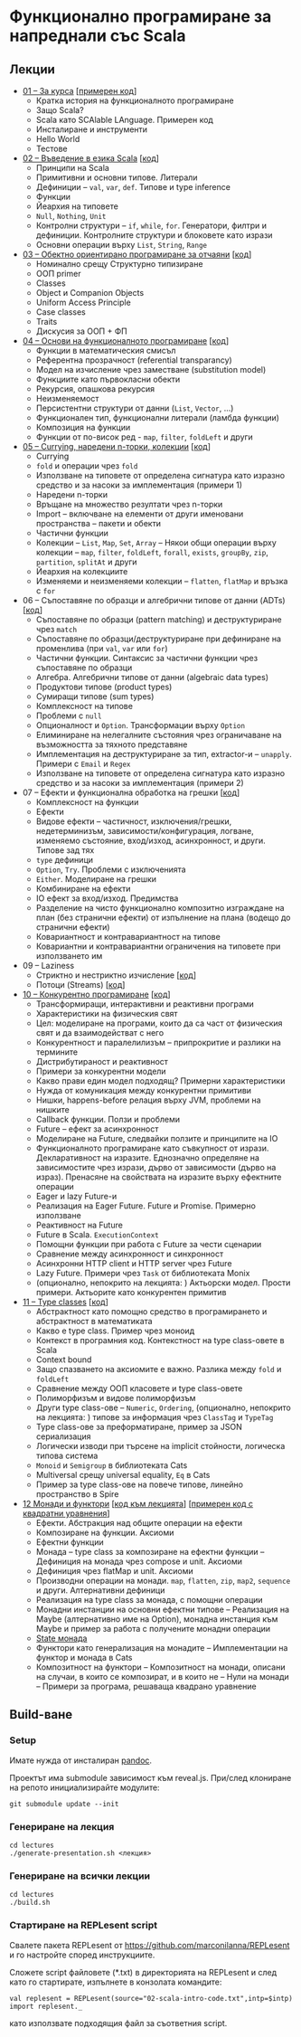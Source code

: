 # Функционално програмиране за напреднали със Scala

## Лекции

* [01 – За курса](https://scala-fmi.github.io/scala-fmi-2019/lectures/01-intro.html) \[[примерен код](lectures/examples/01-intro)\]
  - Кратка история на функционалното програмиране
  - Защо Scala?
  - Scala като SCAlable LAnguage. Примерен код
  - Инсталиране и инструменти
  - Hello World
  - Тестове
* [02 – Въведение в езика Scala](https://scala-fmi.github.io/scala-fmi-2019/lectures/02-scala-intro.html) \[[код](lectures/02-scala-intro-code.txt)\]
  - Принципи на Scala
  - Примитивни и основни типове. Литерали
  - Дефиниции – `val`, `var`, `def`. Типове и type inference
  - Функции
  - Йеархия на типовете
  - `Null`, `Nothing`, `Unit`
  - Контролни структури – `if`, `while`, `for`. Генератори, филтри и дефиниции. Контролните структури и блоковете като изрази
  - Основни операции върху `List`, `String`, `Range`
* [03 – Обектно ориентирано програмиране за отчаяни](https://scala-fmi.github.io/scala-fmi-2019/lectures/03-oop.html) \[[код](lectures/examples/03-oop/)\]
  - Номинално срещу Структурно типизиране
  - ООП primer
  - Classes
  - Object и Companion Objects
  - Uniform Access Principle
  - Case classes
  - Traits
  - Дискусия за ООП + ФП
* [04 – Основи на функционалното програмиране](https://scala-fmi.github.io/scala-fmi-2019/lectures/04-functional-programming-basics.html) \[[код](lectures/04-functional-programming-basics-code.txt)\]
  - Функции в математическия смисъл
  - Референтна прозрачност (referential transparancy)
  - Модел на изчисление чрез заместване (substitution model)
  - Функциите като първокласни обекти
  - Рекурсия, опашкова рекурсия
  - Неизменяемост
  - Персистентни структури от данни (`List`, `Vector`, ...)
  - Функционален тип, функционални литерали (ламбда функции)
  - Композиция на функции
  - Функции от по-висок ред - `map`, `filter`, `foldLeft` и други
* [05 – Currying, наредени n-торки, колекции](https://scala-fmi.github.io/scala-fmi-2019/lectures/05-currying-tuples-collections.html) \[[код](lectures/05-currying-tuples-collections.txt)\]
  - Currying
  - `fold` и операции чрез `fold`
  - Използване на типовете от определена сигнатура като изразно средство и за насоки за имплементация (примери 1)
  - Наредени n-торки
  - Връщане на множество резултати чрез n-торки
  - Import – включване на елементи от други именовани пространства – пакети и обекти
  - Частични функции
  - Колекции – `List`, `Map`, `Set`, `Array`
  – Някои общи операции върху колекции – `map`, `filter`, `foldLeft`, `forall`, `exists`, `groupBy`, `zip`, `partition`, `splitAt` и други 
  - Йеархия на колекциите
  - Изменяеми и неизменяеми колекции
  – `flatten`, `flatMap` и връзка с `for`
* 06 – Съпоставяне по образци и алгебрични типове от данни (ADTs) \[[код](lectures/06-pattern-matching-and-adts.txt)\]
  - Съпоставяне по образци (pattern matching) и деструктуриране чрез `match`
  - Съпоставяне по образци/деструктуриране при дефиниране на променлива (при `val`, `var` или `for`)
  - Частични функции. Синтаксис за частични функции чрез съпоставяне по образци
  - Алгебра. Алгебрични типове от данни (algebraic data types)
  - Продуктови типове (product types)
  - Сумиращи типове (sum types)
  - Комплексност на типове
  - Проблеми с `null`
  - Опционалност и `Option`. Трансформации върху `Option`
  - Елиминиране на нелегалните състояния чрез ограничаване на възможността за тяхното представяне
  - Имплементация на деструктуриране за тип, extractor-и – `unapply`. Примери с `Email` и `Regex`
  - Използване на типовете от определена сигнатура като изразно средство и за насоки за имплементация (примери 2)
* 07 – Ефекти и функционална обработка на грешки \[[код](lectures/07-effects-and-functional-error-handling.txt)\]
  - Комплексност на функции
  - Ефекти
  - Видове ефекти – частичност, изключения/грешки, недетерминизъм, зависимости/конфигурация, логване, изменяемо състояние, вход/изход, асинхронност, и други. Типове зад тях
  - `type` дефиници
  - `Option`, `Try`. Проблеми с изключенията
  - `Either`. Моделиране на грешки
  - Комбиниране на ефекти
  - IO ефект за вход/изход. Предимства
  - Разделение на чисто функционално композитно изграждане на план (без странични ефекти) от изпълнение на плана (водещо до странични ефекти)
  - Ковариантност и контравариантност на типове
  - Ковариантни и контравариантни ограничения на типовете при използването им
* 09 – Laziness
  - Стриктно и нестриктно изчисление \[[код](lectures/09-LazyEval.txt)\]
  - Потоци (Streams) \[[код](lectures/09-Streems.txt)\]
* [10 – Конкурентно програмиране](https://scala-fmi.github.io/scala-fmi-2019/lectures/10-concurrency.html) \[[код](lectures/examples/10-concurrency)\]
  - Трансформиращи, интерактивни и реактивни програми
  - Характеристики на физическия свят
  - Цел: моделиране на програми, които да са част от физическия свят и да взаимодействат с него
  - Конкурентност и паралелилизъм – припрокритие и разлики на термините
  - Дистрибутираност и реактивност
  - Примери за конкурентни модели
  - Какво прави един модел подходящ? Примерни характеристики
  - Нужда от комуникация между конкурентни примитиви
  - Нишки, happens-before релация върху JVM, проблеми на нишките
  - Callback функции. Ползи и проблеми
  - Future – ефект за асинхронност
  - Моделиране на Future, следвайки ползите и принципите на IO
  - Функционалното програмиране като съвкупност от изрази. Декларативност на изразите. Еднозначно определяне на зависимостите чрез изрази, дърво от зависимости (дърво на израз). Пренасяне на свойствата на изразите върху ефектните операции
  - Eager и lazy Future-и
  - Реализация на Eager Future. Future и Promise. Примерно използване
  - Реактивност на Future
  - Future в Scala. `ExecutionContext`
  - Помощни функции при работа с Future за чести сценарии
  - Сравнение между асинхронност и синхронност
  - Асинхронни HTTP client и HTTP server чрез Future
  - Lazy Future. Примери чрез `Task` от библиотеката Monix
  - (опционално, непокрито на лекцията: ) Актьорски модел. Прости примери. Актьорите като конкурентен примитив
* [11 – Type classes](https://scala-fmi.github.io/scala-fmi-2019/lectures/11-type-classes.html) \[[код](lectures/examples/11-type-classes)\]
  - Абстрактност като помощно средство в програмирането и абстрактност в математиката
  - Какво е type class. Пример чрез моноид
  - Контекст в програмния код. Контекстност на type class-овете в Scala
  - Context bound
  - Защо спазването на аксиомите е важно. Разлика между `fold` и `foldLeft`
  - Сравнение между ООП класовете и type class-овете
  - Полиморфизъм и видове полиморфизъм
  - Други type class-ове – `Numeric`, `Ordering`, (опционално, непокрито на лекцията: ) типове за информация чрез `ClassTag` и `TypeTag` 
  - Type class-ове за преформатиране, пример за JSON сериализация
  - Логически изводи при търсене на implicit стойности, логическа типова система
  - `Monoid` и `Semigroup` в библиотеката Cats
  - Multiversal срещу universal equality, `Eq` в Cats
  - Пример за type class-ове на повече типове, линейно пространство в Spire
* [12 Монади и функтори](https://scala-fmi.github.io/scala-fmi-2019/lectures/12-monads-and-functors.html) \[[код към лекцията](lectures/examples/12-monads-and-functors/lecture-code)\] \[[примерен код с квадратни уравнения](lectures/examples/12-monads-and-functors/monad-examples)\]
  - Ефекти. Абстракция над общите операции на ефекти
  - Композиране на функции. Аксиоми
  - Ефектни функции
  - Монада – type class за композиране на ефектни функции
  – Дефиниция на монада чрез compose и unit. Аксиоми
  - Дефиниция чрез flatMap и unit. Аксиоми
  - Производни операции на монади. `map`, `flatten`, `zip`, `map2`, `sequence` и други. Алтернативни дефиници
  - Реализация на type class за монада, с помощни операции
  - Монадни инстанции на основни ефектни типове
  – Реализация на Maybe (алтернативно име на Option), монадна инстанция към Maybe и пример за работа с получените монадни операции
  - [State монада](lectures/examples/12-monads-and-functors/state-monad.md)
  - Функтори като генерализация на монадите
  – Имплементации на функтор и монада в Cats
  - Композитност на функтори
  – Композитност на монади, описани на случаи, в които се композират, и в които не
  – Нули на монади
  – Примери за програма, решаваща квадрано уравнение

## Build-ване

### Setup

Имате нужда от инсталиран [pandoc](https://pandoc.org/installing.html).

Проектът има submodule зависимост към reveal.js. При/след клониране на репото инициализирайте модулите:

    git submodule update --init

### Генериране на лекция

    cd lectures
    ./generate-presentation.sh <лекция>

### Генериране на всички лекции

    cd lectures
    ./build.sh

### Стартиране на REPLesent script

Свалете пакета REPLesent от https://github.com/marconilanna/REPLesent и го настройте според инструкциите.

Сложете script файловете (*.txt) в директорията на REPLesent и след като го стартирате, изпълнете в конзолата командите:

    val replesent = REPLesent(source="02-scala-intro-code.txt",intp=$intp)
    import replesent._

като използвате подходящия файл за съответния script.
